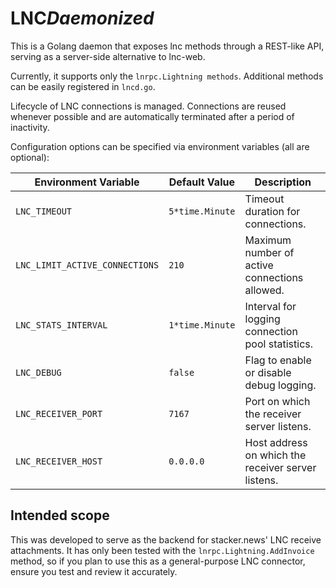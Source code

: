 # LNC*Daemonized* 

This is a Golang daemon that exposes lnc methods through a REST-like API, serving as a server-side alternative to lnc-web.

Currently, it supports only the `lnrpc.Lightning methods`. 
Additional methods can be easily registered in `lncd.go`.

Lifecycle of LNC connections is managed. Connections are reused whenever possible and are automatically terminated after a period of inactivity.

Configuration options can be specified via environment variables (all are optional):


| Environment Variable    | Default Value   | Description                                                                 |
|-------------------------|-----------------|-----------------------------------------------------------------------------|
| `LNC_TIMEOUT`           | `5*time.Minute` | Timeout duration for connections.                                           |
| `LNC_LIMIT_ACTIVE_CONNECTIONS` | `210`           | Maximum number of active connections allowed.                               |
| `LNC_STATS_INTERVAL`    | `1*time.Minute` | Interval for logging connection pool statistics.                            |
| `LNC_DEBUG`             | `false`         | Flag to enable or disable debug logging.                                    |
| `LNC_RECEIVER_PORT`     | `7167`          | Port on which the receiver server listens.                                  |
| `LNC_RECEIVER_HOST`     | `0.0.0.0`       | Host address on which the receiver server listens.                          |



## Intended scope

This was developed to serve as the backend for stacker.news' LNC receive attachments. 
It has only been tested with the `lnrpc.Lightning.AddInvoice` method, so if you plan to use this as a general-purpose LNC connector, ensure you test and review it accurately.

